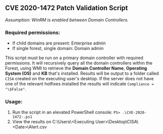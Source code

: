 ## CVE 2020-1472 Patch Validation Script

_Assumption: WinRM is enabled between Domain Controllers._

### Required permissions:
  * If child domains are present: Enterprise admin
  * If single forest, single domain: Domain admin

This script must be run on a primary domain controller with required permissions. It will recursively query all the domain controllers within the Forest, using WMI to retrieve the **Domain Controller Name**, **Operating System (OS)** and **KB** that's installed. Results will be output to a folder called `CISA` created on the executing user's desktop. If the server does not have one of the relevant hotfixes installed the results will indicate `Compliance = "\$False"`.

### Usage:
1. Run the script in an elevated PowerShell console: `PS> .\CVE-2020-1472-.ps1`
2. View the results on C:\\Users\\\<Executing User\>\\Desktop\\CISA\\\<Date\>\\Alert.csv
